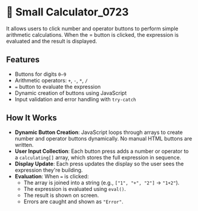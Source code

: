 # 🧮 Small Calculator_0723
It allows users to click number and operator buttons to perform simple arithmetic calculations. When the = button is clicked, the expression is evaluated and the result is displayed.


## Features
- Buttons for digits `0–9`
- Arithmetic operators: `+`, `-`, `*`, `/`
- `=` button to evaluate the expression
- Dynamic creation of buttons using JavaScript
- Input validation and error handling with `try-catch`


## How It Works
- **Dynamic Button Creation**: JavaScript loops through arrays to create number and operator buttons dynamically. No manual HTML buttons are written.
- **User Input Collection**: Each button press adds a number or operator to a `calculating[]` array, which stores the full expression in sequence.
- **Display Update**: Each press updates the display so the user sees the expression they're building.
- **Evaluation**: When `=` is clicked:
  - The array is joined into a string (e.g., `["1", "+", "2"]` → `"1+2"`).
  - The expression is evaluated using `eval()`.
  - The result is shown on screen.
  - Errors are caught and shown as `"Error"`.
